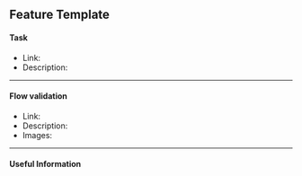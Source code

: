 ## Feature Template

#### Task

- Link:
- Description:

---

#### Flow validation

- Link:
- Description:
- Images:

---

#### Useful Information
